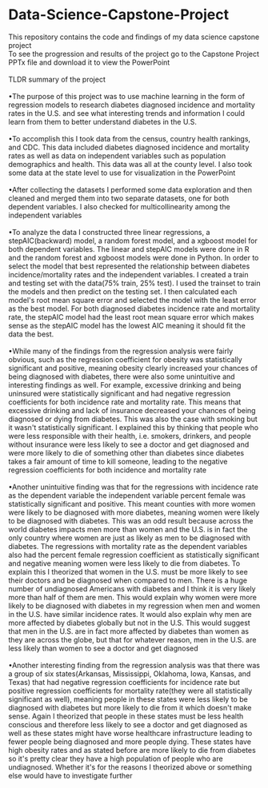# Data-Science-Capstone-Project
This repository contains the code and findings of my data science capstone project<br />
To see the progression and results of the project go to the Capstone Project PPTx file and download it to view the PowerPoint <br />
<br />TLDR summary of the project <br />
<br />•The purpose of this project was to use machine learning in the form of regression models to research diabetes diagnosed incidence and mortality rates in the U.S. and see what interesting trends and information I could learn from them to better understand diabetes in the U.S. <br />
<br />•To accomplish this I took data from the census, country health rankings, and CDC. This data included diabetes diagnosed incidence and mortality rates as well as data on independent variables such as population demographics and health. This data was all at the county level. I also took some data at the state level to use for visualization in the PowerPoint <br />
<br />•After collecting the datasets I performed some data exploration and then cleaned and merged them into two separate datasets, one for both dependent variables. I also checked for multicollinearity among the independent variables  <br />
<br />•To analyze the data I constructed three linear regressions, a stepAIC(backward) model, a random forest model, and a xgboost model for both dependent variables. The linear and stepAIC models were done in R and the random forest and xgboost models were done in Python. In order to select the model that best represented the relationship between diabetes incidence/mortality rates and the independent variables. I created a train and testing set with the data(75% train, 25% test). I used the trainset to train the models and then predict on the testing set. I then calculated each model's root mean square error and selected the model with the least error as the best model. For both diagnosed diabetes incidence rate and mortality rate, the stepAIC model had the least root mean square error which makes sense as the stepAIC model has the lowest AIC meaning it should fit the data the best. <br />
<br />•While many of the findings from the regression analysis were fairly obvious, such as the regression coefficient for obesity was statistically significant and positive, meaning obesity clearly increased your chances of being diagnosed with diabetes, there were also some unintuitive and interesting findings as well. For example, excessive drinking and being uninsured were statistically significant and had negative regression coefficients for both incidence rate and mortality rate. This means that excessive drinking and lack of insurance decreased your chances of being diagnosed or dying from diabetes. This was also the case with smoking but it wasn't statistically significant. I explained this by thinking that people who were less responsible with their health, i.e. smokers, drinkers, and people without insurance were less likely to see a doctor and get diagnosed and were more likely to die of something other than diabetes since diabetes takes a fair amount of time to kill someone, leading to the negative regression coefficients for both incidence and mortality rate<br />
<br />•Another unintuitive finding was that for the regressions with incidence rate as the dependent variable the independent variable percent female was statistically significant and positive. This meant counties with more women were likely to be diagnosed with more diabetes, meaning women were likely to be diagnosed with diabetes. This was an odd result because across the world diabetes impacts men more than women and the U.S. is in fact the only country where women are just as likely as men to be diagnosed with diabetes. The regressions with mortality rate as the dependent variables also had the percent female regression coefficient as statistically significant and negative meaning women were less likely to die from diabetes. To explain this I theorized that women in the U.S. must be more likely to see their doctors and be diagnosed when compared to men. There is a huge number of undiagnosed Americans with diabetes and I think it is very likely more than half of them are men. This would explain why women were more likely to be diagnosed with diabetes in my regression when men and women in the U.S. have similar incidence rates. It would also explain why men are more affected by diabetes globally but not in the U.S. This would suggest that men in the U.S. are in fact more affected by diabetes than women as they are across the globe, but that for whatever reason, men in the U.S. are less likely than women to see a doctor and get diagnosed<br />
<br />•Another interesting finding from the regression analysis was that there was a group of six states(Arkansas, Mississippi, Oklahoma, Iowa, Kansas, and Texas) that had negative regression coefficients for incidence rate but positive regression coefficients for mortality rate(they were all statistically significant as well), meaning people in these states were less likely to be diagnosed with diabetes but more likely to die from it which doesn't make sense. Again I theorized that people in these states must be less health conscious and therefore less likely to see a doctor and get diagnosed as well as these states might have worse healthcare infrastructure leading to fewer people being diagnosed and more people dying. These states have high obesity rates and as stated before are more likely to die from diabetes so it's pretty clear they have a high population of people who are undiagnosed. Whether it's for the reasons I theorized above or something else would have to investigate further 
